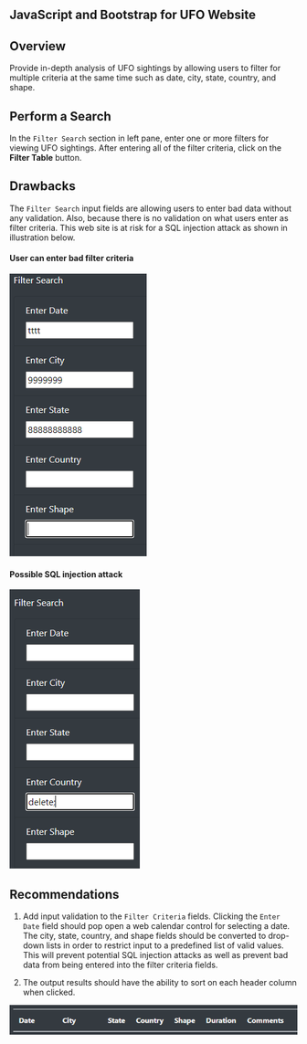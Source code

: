 ## JavaScript and Bootstrap for UFO Website

## Overview

Provide in-depth analysis of UFO sightings by allowing users to filter for multiple criteria at the same time such as date, city, state, country, and shape.

## Perform a Search

In the `Filter Search` section in left pane, enter one or more filters for viewing UFO sightings. After entering all of the filter criteria, click on the **Filter Table** button.

## Drawbacks

The `Filter Search` input fields are allowing users to enter bad data without any validation. Also, because there is no validation on what users enter as filter criteria. This web site is at risk for a SQL injection attack as shown in illustration below.

#### User can enter bad filter criteria

![](resources/bad_filter_criteria.png)

#### Possible SQL injection attack

![](resources/sql_injection_attack_attempt.png)


## Recommendations

1. Add input validation to the `Filter Criteria` fields.  Clicking the `Enter Date` field should pop open a web calendar control for selecting a date.  The city, state, country, and shape fields should be converted to drop-down lists in order to restrict input to a predefined list of valid values.  This will prevent potential SQL injection attacks as well as prevent bad data from being entered into the filter criteria fields.

2. The output results should have the ability to sort on each header column when clicked.

![](resources/sort_headers.png)




